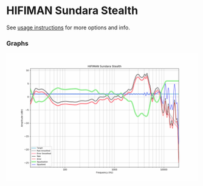 # HIFIMAN Sundara Stealth
See [usage instructions](https://github.com/jaakkopasanen/AutoEq#usage) for more options and info.

### Graphs
![](./HIFIMAN%20Sundara%20Stealth.png)